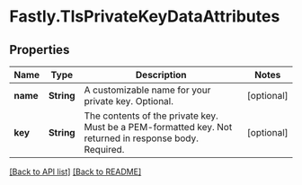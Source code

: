 # Fastly.TlsPrivateKeyDataAttributes

## Properties

Name | Type | Description | Notes
------------ | ------------- | ------------- | -------------
**name** | **String** | A customizable name for your private key. Optional. | [optional] 
**key** | **String** | The contents of the private key. Must be a PEM-formatted key. Not returned in response body. Required. | [optional] 


[[Back to API list]](../../README.md#endpoints) [[Back to README]](../../README.md)
